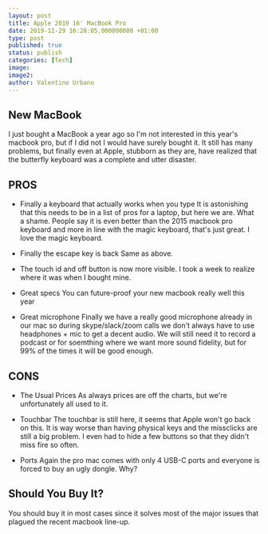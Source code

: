 ```yaml
---
layout: post
title: Apple 2019 16' MacBook Pro
date: 2019-11-29 16:28:05.000000000 +01:00
type: post
published: true
status: publish
categories: [Tech]
image:
image2:
author: Valentino Urbano
---
```


## New MacBook

I just bought a MacBook a year ago so I'm not interested in this year's macbook pro, but if I did not I would have surely bought it. It still has many problems, but finally even at Apple, stubborn as they are, have realized that the butterfly keyboard was a complete and utter disaster.

## PROS

- Finally a keyboard that actually works when you type
It is astonishing that this needs to be in a list of pros for a laptop, but here we are. What a shame.
People say it is even better than the 2015 macbook pro keyboard and more in line with the magic keyboard, that's just great. I love the magic keyboard.

- Finally the escape key is back
Same as above.

- The touch id and off button is now more visible. I took a week to realize where it was when I bought mine.

- Great specs
You can future-proof your new macbook really well this year

- Great microphone
Finally we have a really good microphone already in our mac so during skype/slack/zoom calls we don't always have to use headphones + mic to get a decent audio. We will still need it to record a podcast or for soemthing where we want more sound fidelity, but for 99% of the times it will be good enough.

## CONS

- The Usual Prices
As always prices are off the charts, but we're unfortunately all used to it.

- Touchbar
The touchbar is still here, it seems that Apple won't go back on this. It is way worse than having physical keys and the missclicks are still a big problem. I even had to hide a few buttons so that they didn't miss fire so often.

- Ports
Again the pro mac comes with only 4 USB-C ports and everyone is forced to buy an ugly dongle. Why?

## Should You Buy It?

You should buy it in most cases since it solves most of the major issues that plagued the recent macbook line-up.
